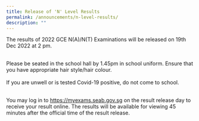 ```yaml
---
title: Release of 'N' Level Results
permalink: /announcements/n-level-results/
description: ""
---
```


The results of 2022 GCE N(A)/N(T) Examinations will be released on 19th Dec 2022 at 2 pm. 

<br>Please be seated in the school hall by 1.45pm in school uniform.  Ensure that you have appropriate hair style/hair colour. 
<br>
<br>If you are unwell or is tested Covid-19 positive, do not come to school. 

<br>You may log in to https://myexams.seab.gov.sg on the result release day to receive your result online. The results will be available for viewing 45 minutes after the official time of the result release.